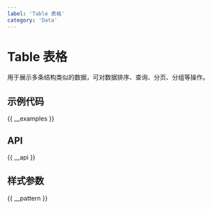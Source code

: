 ```yaml
---
label: 'Table 表格'
category: 'Data'
---
```


# Table 表格

用于展示多条结构类似的数据，可对数据排序、查询、分页、分组等操作。

## 示例代码

{{ __examples }}

## API

{{ __api }}

## 样式参数

{{ __pattern }}
